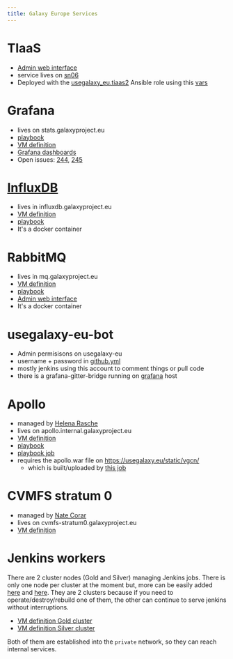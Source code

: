 ```yaml
---
title: Galaxy Europe Services
---
```


# TIaaS

- [Admin web interface](https://usegalaxy.eu/tiaas/admin/login/?next=/tiaas/admin/)
- service lives on [sn06](https://github.com/usegalaxy-eu/infrastructure-playbook/blob/4e6121da8af500dfe878c312243be49807ac5f48/sn06.yml#L152)
- Deployed with the [usegalaxy_eu.tiaas2](https://github.com/galaxyproject/ansible-tiaas2) Ansible role using this [vars](https://github.com/usegalaxy-eu/infrastructure-playbook/blob/master/group_vars/tiaas.yml)

# Grafana

- lives on stats.galaxyproject.eu
- [playbook](https://github.com/usegalaxy-eu/infrastructure-playbook/blob/master/grafana.yml)
- [VM definition](https://github.com/usegalaxy-eu/infrastructure/blob/main/instance_core_stats.tf)
- [Grafana dashboards](https://github.com/usegalaxy-eu/grafana-dashboards)
- Open issues: [244](https://github.com/usegalaxy-eu/infrastructure-playbook/issues/244), [245](https://github.com/usegalaxy-eu/infrastructure-playbook/issues/245)

# [InfluxDB](../influxdb.md)

- lives in influxdb.galaxyproject.eu
- [VM definition](https://github.com/usegalaxy-eu/infrastructure/blob/main/instance_core_influxdb.tf)
- [playbook](https://github.com/usegalaxy-eu/infrastructure-playbook/blob/master/influxdb.yml)
- It's a docker container

# RabbitMQ

- lives in mq.galaxyproject.eu
- [VM definition](https://github.com/usegalaxy-eu/infrastructure/blob/main/instance_core_mq.tf)
- [playbook](https://github.com/usegalaxy-eu/infrastructure-playbook/blob/master/mq.yml)
- [Admin web interface](https://mq.galaxyproject.eu/)
- It's a docker container


# usegalaxy-eu-bot

- Admin permisisons on usegalaxy-eu
- username + password in [github.yml](https://github.com/usegalaxy-eu/infrastructure-playbook/blob/master/secret_group_vars/github.yml)
- mostly jenkins using this account to comment things or pull code
- there is a grafana-gitter-bridge running on [grafana](#grafana) host

# Apollo

- managed by [Helena Rasche](https://github.com/hexylena)
- lives on apollo.internal.galaxyproject.eu
- [VM definition](https://github.com/usegalaxy-eu/infrastructure/blob/main/)
- [playbook](https://github.com/usegalaxy-eu/infrastructure-playbook/blob/master/apollo.yml)
- [playbook job](https://build.galaxyproject.eu/job/usegalaxy-eu/job/playbooks/job/apollo/)
- requires the apollo.war file on https://usegalaxy.eu/static/vgcn/
    - which is built/uploaded by [this job](https://build.galaxyproject.eu/job/usegalaxy-eu/job/apollo-builder/)

# CVMFS stratum 0

- managed by [Nate Corar](https://github.com/natefoo)
- lives on cvmfs-stratum0.galaxyproject.eu
- [VM definition](https://github.com/usegalaxy-eu/infrastructure/blob/main/instance_core_cvmfs0_eu.tf)

# Jenkins workers

There are 2 cluster nodes (Gold and Silver) managing Jenkins jobs. There is only one node per cluster at the moment but, more can be easily added [here](https://github.com/usegalaxy-eu/infrastructure/blob/5eb41f7847367c2fdf8cd6c653f8471fb421ac05/instance_core_jenkins-worker-gold.tf#L1)
and [here](https://github.com/usegalaxy-eu/infrastructure/blob/5eb41f7847367c2fdf8cd6c653f8471fb421ac05/instance_core_jenkins-worker-silver.tf#L1).
They are 2 clusters because if you need to operate/destroy/rebuild one of them, the other can continue to serve jenkins without interruptions.

- [VM definition Gold cluster](https://github.com/usegalaxy-eu/infrastructure/blob/main/instance_core_jenkins-worker-gold.tf)
- [VM definition Silver cluster](https://github.com/usegalaxy-eu/infrastructure/blob/main/instance_core_jenkins-worker-silver.tf#L1)

Both of them are established into the `private` network, so they can reach internal services.
